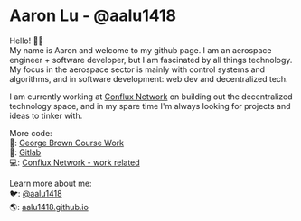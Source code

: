 # Aaron Lu - @aalu1418

Hello! 👋🏼   
My name is Aaron and welcome to my github page. I am an aerospace engineer + software developer, but I am fascinated by all things technology. My focus in the aerospace sector is mainly with control systems and algorithms, and in software development: web dev and decentralized tech. 

I am currently working at [Conflux Network](http://confluxnetwork.org) on building out the decentralized technology space, and in my spare time I'm always looking for projects and ideas to tinker with.

More code:  
🎒: [George Brown Course Work](https://github.com/gb-blockchain-1920)  
🦊: [Gitlab](https://gitlab.com/aalu1418)  
💻: [Conflux Network - work related](https://github.com/Conflux-Network-Global)  

Learn more about me:  
🐦: [@aalu1418](https://twitter.com/aalu1418)  
🌎: [aalu1418.github.io](https://aalu1418.github.io)
